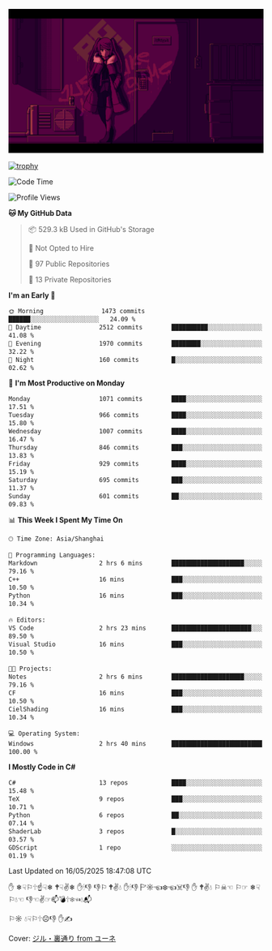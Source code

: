 ![](imgs/main.png)

[![trophy](https://github-profile-trophy.vercel.app/?username=NeilKleistGao&theme=dracula)](https://github.com/ryo-ma/github-profile-trophy)

<!--START_SECTION:waka-->
![Code Time](http://img.shields.io/badge/Code%20Time-1%2C746%20hrs%2026%20mins-blue)

![Profile Views](http://img.shields.io/badge/Profile%20Views-0-blue)

**🐱 My GitHub Data** 

> 📦 529.3 kB Used in GitHub's Storage 
 > 
> 🚫 Not Opted to Hire
 > 
> 📜 97 Public Repositories 
 > 
> 🔑 13 Private Repositories 
 > 
**I'm an Early 🐤** 

```text
🌞 Morning                1473 commits        ██████░░░░░░░░░░░░░░░░░░░   24.09 % 
🌆 Daytime                2512 commits        ██████████░░░░░░░░░░░░░░░   41.08 % 
🌃 Evening                1970 commits        ████████░░░░░░░░░░░░░░░░░   32.22 % 
🌙 Night                  160 commits         █░░░░░░░░░░░░░░░░░░░░░░░░   02.62 % 
```
📅 **I'm Most Productive on Monday** 

```text
Monday                   1071 commits        ████░░░░░░░░░░░░░░░░░░░░░   17.51 % 
Tuesday                  966 commits         ████░░░░░░░░░░░░░░░░░░░░░   15.80 % 
Wednesday                1007 commits        ████░░░░░░░░░░░░░░░░░░░░░   16.47 % 
Thursday                 846 commits         ███░░░░░░░░░░░░░░░░░░░░░░   13.83 % 
Friday                   929 commits         ████░░░░░░░░░░░░░░░░░░░░░   15.19 % 
Saturday                 695 commits         ███░░░░░░░░░░░░░░░░░░░░░░   11.37 % 
Sunday                   601 commits         ██░░░░░░░░░░░░░░░░░░░░░░░   09.83 % 
```


📊 **This Week I Spent My Time On** 

```text
🕑︎ Time Zone: Asia/Shanghai

💬 Programming Languages: 
Markdown                 2 hrs 6 mins        ████████████████████░░░░░   79.16 % 
C++                      16 mins             ███░░░░░░░░░░░░░░░░░░░░░░   10.50 % 
Python                   16 mins             ███░░░░░░░░░░░░░░░░░░░░░░   10.34 % 

🔥 Editors: 
VS Code                  2 hrs 23 mins       ██████████████████████░░░   89.50 % 
Visual Studio            16 mins             ███░░░░░░░░░░░░░░░░░░░░░░   10.50 % 

🐱‍💻 Projects: 
Notes                    2 hrs 6 mins        ████████████████████░░░░░   79.16 % 
CF                       16 mins             ███░░░░░░░░░░░░░░░░░░░░░░   10.50 % 
CielShading              16 mins             ███░░░░░░░░░░░░░░░░░░░░░░   10.34 % 

💻 Operating System: 
Windows                  2 hrs 40 mins       █████████████████████████   100.00 % 
```

**I Mostly Code in C#** 

```text
C#                       13 repos            ████░░░░░░░░░░░░░░░░░░░░░   15.48 % 
TeX                      9 repos             ███░░░░░░░░░░░░░░░░░░░░░░   10.71 % 
Python                   6 repos             ██░░░░░░░░░░░░░░░░░░░░░░░   07.14 % 
ShaderLab                3 repos             █░░░░░░░░░░░░░░░░░░░░░░░░   03.57 % 
GDScript                 1 repo              ░░░░░░░░░░░░░░░░░░░░░░░░░   01.19 % 
```




 Last Updated on 16/05/2025 18:47:08 UTC
<!--END_SECTION:waka-->

✋ ❄☟⚐🕆☝☟❄ 🕈☟✌❄ ✋🕯👎 👎⚐ 🕈✌💧 ✋🕯👎 🏱☼☜❄☜☠👎 ✋ 🕈✌💧 ⚐☠☜ ⚐☞ ❄☟⚐💧☜ 👎☜✌☞📫💣🕆❄☜💧📬

⚐☼ 💧☟⚐🕆☹👎 ✋✍

Cover: [ジル・裏通り from ユーネ](https://www.pixiv.net/artworks/62127066)
